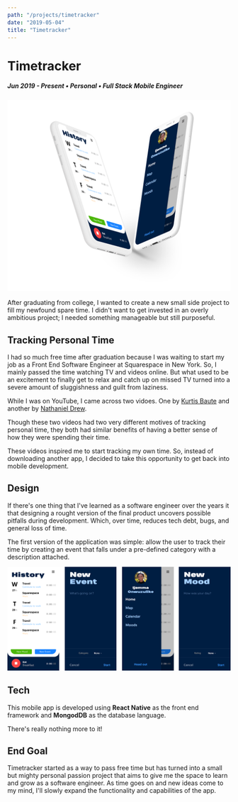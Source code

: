 ```yaml
---
path: "/projects/timetracker"
date: "2019-05-04"
title: "Timetracker"
---
```


# Timetracker

##### Jun 2019 - Present • Personal • Full Stack Mobile Engineer

![](../images/timetracker.png)

After graduating from college, I wanted to create a new small side 
project to fill my newfound spare time. I didn't want to get invested 
in an overly ambitious project; I needed something manageable but 
still purposeful.

## Tracking Personal Time
I had so much free time after graduation because I was waiting to start 
my job as a Front End Software Engineer at Squarespace in New York. 
So, I mainly passed the time watching TV and videos online. But what used 
to be an excitement to finally get to relax and catch up on missed TV turned 
into a severe amount of sluggishness and guilt from laziness.

While I was on YouTube, I came across two vidoes. One by [Kurtis Baute](https://www.youtube.com/watch?v=0tnX81N6Ris&t=209s) and 
another by [Nathaniel Drew](https://www.youtube.com/watch?v=0tnX81N6Ris&t=209s).

Though these two videos had two very different motives of tracking 
personal time, they both had similar benefits of having a better 
sense of how they were spending their time.

These videos inspired me to start tracking my own time. So, instead 
of downloading another app, I decided to take this opportunity to get 
back into mobile development.

## Design
If there's one thing that I've learned as a software engineer over the 
years it that designing a rought version of the final product uncovers 
possible pitfalls during development. Which, over time, reduces tech debt, 
bugs, and general loss of time.

The first version of the application was simple: allow the user to track 
their time by creating an event that falls under a pre-defined category 
with a description attached.

![](../images/timetracker/mocks.png)

## Tech
This mobile app is developed using **React Native** as the front end 
framework and **MongodDB** as the database language.

There's really nothing more to it!

## End Goal
Timetracker started as a way to pass free time but has turned into a small 
but mighty personal passion project that aims to give me the space 
to learn and grow as a software engineer. As time goes on and new ideas 
come to my mind, I'll slowly expand the functionality and capabilities of 
the app.
